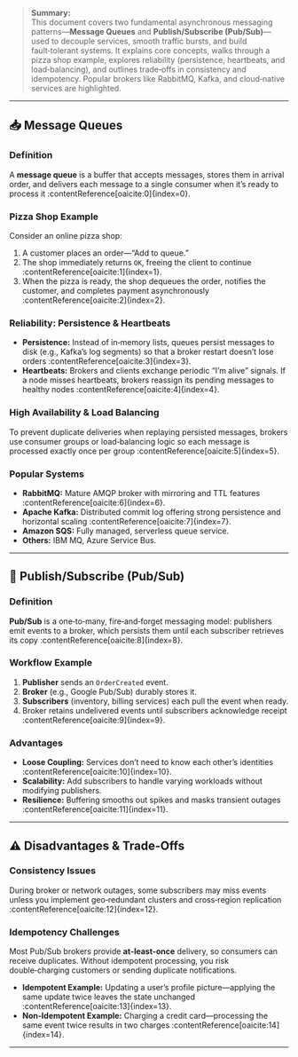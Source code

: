 > **Summary:**  
> This document covers two fundamental asynchronous messaging patterns—**Message Queues** and **Publish/Subscribe (Pub/Sub)**—used to decouple services, smooth traffic bursts, and build fault‑tolerant systems. It explains core concepts, walks through a pizza shop example, explores reliability (persistence, heartbeats, and load‑balancing), and outlines trade‑offs in consistency and idempotency. Popular brokers like RabbitMQ, Kafka, and cloud‑native services are highlighted.  

---

## 📥 Message Queues

### Definition  
A **message queue** is a buffer that accepts messages, stores them in arrival order, and delivers each message to a single consumer when it’s ready to process it :contentReference[oaicite:0]{index=0}.

### Pizza Shop Example  
Consider an online pizza shop:  
1. A customer places an order—“Add to queue.”  
2. The shop immediately returns `OK`, freeing the client to continue :contentReference[oaicite:1]{index=1}.  
3. When the pizza is ready, the shop dequeues the order, notifies the customer, and completes payment asynchronously :contentReference[oaicite:2]{index=2}.

### Reliability: Persistence & Heartbeats  
- **Persistence:** Instead of in‑memory lists, queues persist messages to disk (e.g., Kafka’s log segments) so that a broker restart doesn’t lose orders :contentReference[oaicite:3]{index=3}.  
- **Heartbeats:** Brokers and clients exchange periodic “I’m alive” signals. If a node misses heartbeats, brokers reassign its pending messages to healthy nodes :contentReference[oaicite:4]{index=4}.

### High Availability & Load Balancing  
To prevent duplicate deliveries when replaying persisted messages, brokers use consumer groups or load‑balancing logic so each message is processed exactly once per group :contentReference[oaicite:5]{index=5}.

### Popular Systems  
- **RabbitMQ:** Mature AMQP broker with mirroring and TTL features :contentReference[oaicite:6]{index=6}.  
- **Apache Kafka:** Distributed commit log offering strong persistence and horizontal scaling :contentReference[oaicite:7]{index=7}.  
- **Amazon SQS:** Fully managed, serverless queue service.  
- **Others:** IBM MQ, Azure Service Bus.

---

## 📡 Publish/Subscribe (Pub/Sub)

### Definition  
**Pub/Sub** is a one‑to‑many, fire‑and‑forget messaging model: publishers emit events to a broker, which persists them until each subscriber retrieves its copy :contentReference[oaicite:8]{index=8}.

### Workflow Example  
1. **Publisher** sends an `OrderCreated` event.  
2. **Broker** (e.g., Google Pub/Sub) durably stores it.  
3. **Subscribers** (inventory, billing services) each pull the event when ready.  
4. Broker retains undelivered events until subscribers acknowledge receipt :contentReference[oaicite:9]{index=9}.

### Advantages  
- **Loose Coupling:** Services don’t need to know each other’s identities :contentReference[oaicite:10]{index=10}.  
- **Scalability:** Add subscribers to handle varying workloads without modifying publishers.  
- **Resilience:** Buffering smooths out spikes and masks transient outages :contentReference[oaicite:11]{index=11}.

---

## ⚠️ Disadvantages & Trade‑Offs

### Consistency Issues  
During broker or network outages, some subscribers may miss events unless you implement geo‑redundant clusters and cross‑region replication :contentReference[oaicite:12]{index=12}.

### Idempotency Challenges  
Most Pub/Sub brokers provide **at‑least‑once** delivery, so consumers can receive duplicates. Without idempotent processing, you risk double‑charging customers or sending duplicate notifications.  
- **Idempotent Example:** Updating a user’s profile picture—applying the same update twice leaves the state unchanged :contentReference[oaicite:13]{index=13}.  
- **Non‑Idempotent Example:** Charging a credit card—processing the same event twice results in two charges :contentReference[oaicite:14]{index=14}.

---
